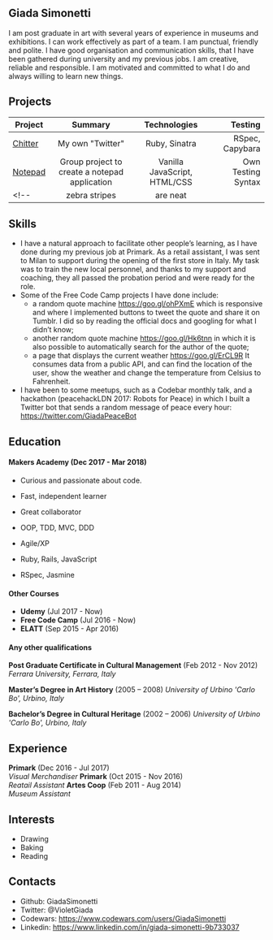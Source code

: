 ## Giada Simonetti

I am post graduate in art with several years of experience in museums and exhibitions. I can work effectively as part of a team. I am punctual, friendly and polite. I have good organisation and communication skills, that I have been gathered during university and my previous jobs. I am creative, reliable and responsible. I am motivated and committed to what I do and always willing to learn new things.

## Projects

| Project                     | Summary          | Technologies  | Testing      |
| ----------------------------|:----------------:|:-------------:| ------------:|
| [Chitter](https://github.com/GiadaSimonetti/chitter-challenge)| My own "Twitter"|Ruby, Sinatra|RSpec, Capybara|
| [Notepad](https://github.com/GiadaSimonetti/notepad)| Group project to create a notepad application|Vanilla JavaScript, HTML/CSS|Own Testing Syntax |
<!-- | zebra stripes               | are neat         |               |    $1 | -->


## Skills

- I have a natural approach to facilitate other people’s learning, as I have done during my previous job at Primark. As a retail assistant, I was sent to Milan to support during the opening of the first store in Italy. My task was to train the new local personnel, and thanks to my support and coaching, they all passed the probation period and were ready for the role.
- Some of the Free Code Camp projects I have done include:
  - a random quote machine https://goo.gl/ohPXmE which is responsive and where I implemented buttons to tweet the quote and share it on Tumblr. I did so by reading the official docs and googling for what I didn’t know;
  - another random quote machine https://goo.gl/Hk6tnn in which it is also possible to automatically search for the author of the quote;
  - a page that displays the current weather https://goo.gl/ErCL9R It consumes data from a public API, and can find the location of the user, show the weather and change the temperature from Celsius to Fahrenheit.
- I have been to some meetups, such as a Codebar monthly talk, and a hackathon (peacehackLDN 2017: Robots for Peace) in which I built a Twitter bot that sends a random message of peace every hour: https://twitter.com/GiadaPeaceBot

## Education

#### Makers Academy (Dec 2017 - Mar 2018)

- Curious and passionate about code.

- Fast, independent learner

- Great collaborator

- OOP, TDD, MVC, DDD

- Agile/XP

- Ruby, Rails, JavaScript

- RSpec, Jasmine

#### Other Courses
- **Udemy** (Jul 2017 - Now)
- **Free Code Camp** (Jul 2016 - Now)
- **ELATT** (Sep 2015 - Apr 2016)

#### Any other qualifications

**Post Graduate Certificate in Cultural Management** (Feb 2012 - Nov 2012)
*Ferrara University, Ferrara, Italy*

**Master’s Degree in Art History** (2005 – 2008)
*University of Urbino 'Carlo Bo', Urbino, Italy*

**Bachelor’s Degree in Cultural Heritage** (2002 – 2006)
*University of Urbino 'Carlo Bo', Urbino, Italy*

## Experience

**Primark** (Dec 2016 - Jul 2017)    
*Visual Merchandiser*
**Primark** (Oct 2015 - Nov 2016)    
*Reatail Assistant*
**Artes Coop** (Feb 2011 - Aug 2014)   
*Museum Assistant*  

## Interests

- Drawing
- Baking
- Reading

## Contacts

- Github: GiadaSimonetti
- Twitter: @VioletGiada
- Codewars: https://www.codewars.com/users/GiadaSimonetti
- Linkedin: https://www.linkedin.com/in/giada-simonetti-9b733037
